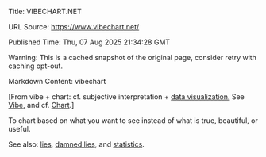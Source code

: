 Title: VIBECHART.NET

URL Source: https://www.vibechart.net/

Published Time: Thu, 07 Aug 2025 21:34:28 GMT

Warning: This is a cached snapshot of the original page, consider retry with caching opt-out.

Markdown Content:
vibechart

[From vibe + chart: cf. subjective interpretation + [data visualization.](https://www.datavisualizationsociety.org/) See [Vibe](https://www.drawaurora.com/), and cf. [Chart](https://chartscss.org/).]

To chart based on what you want to see instead of what is true, beautiful, or useful.

See also: [lies](https://en.wikipedia.org/wiki/Lie), [damned lies](https://gizmodo.com/sam-altmans-lies-about-chatgpt-are-growing-bolder-2000614431), and [statistics](https://en.wikipedia.org/wiki/Statistics).